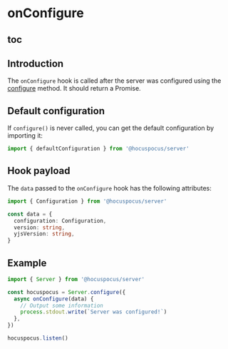 # onConfigure

## toc

## Introduction

The `onConfigure` hook is called after the server was configured using the [configure](/api/methods) method. It should return a Promise.

## Default configuration

If `configure()` is never called, you can get the default configuration by importing it:

```typescript
import { defaultConfiguration } from '@hocuspocus/server'
```

## Hook payload

The `data` passed to the `onConfigure` hook has the following attributes:

```typescript
import { Configuration } from '@hocuspocus/server'

const data = {
  configuration: Configuration,
  version: string,
  yjsVersion: string,
}
```

## Example

```typescript
import { Server } from '@hocuspocus/server'

const hocuspocus = Server.configure({
  async onConfigure(data) {
    // Output some information
    process.stdout.write(`Server was configured!`)
  },
})

hocuspocus.listen()
```
